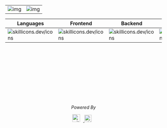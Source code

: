 
|                                                                                                                      |                                                                                                                                                                                                        |
| -------------------------------------------------------------------------------------------------------------------- | ------------------------------------------------------------------------------------------------------------------------------------------------------------------------------------------------------ |
| ![img](http://github-profile-summary-cards.vercel.app/api/cards/profile-details?username=yuval-ro&theme=transparent) | ![img](https://github-readme-stats.vercel.app/api/top-langs/?username=yuval-ro&hide=jupyter%20notebook,vim%20script,cmake,makefile,batchfile,emacs%20lisp,css,html&hide_border=true&theme=transparent) |

| Languages                                                            | Frontend                                                                      | Backend                                                                                   | Devtools                                                                     | DL                                                                           |
| -------------------------------------------------------------------- | ----------------------------------------------------------------------------- | ----------------------------------------------------------------------------------------- | ---------------------------------------------------------------------------- | ---------------------------------------------------------------------------- |
| ![skillicons.dev/icons](https://skillicons.dev/icons?i=js,ts,python) | ![skillicons.dev/icons](https://skillicons.dev/icons?i=react,redux,bootstrap) | ![skillicons.dev/icons](https://skillicons.dev/icons?i=nodejs,express,mongo,django,mysql) | ![skillicons.dev/icons](https://skillicons.dev/icons?i=vscode,github,docker) | ![skillicons.dev/icons](https://skillicons.dev/icons?i=pytorch,numpy,pandas) |



<div align="center" style="margin-top:200px">
  <h6>Powered By</p>
  <div>
    <a href="https://github.com/anuraghazra/github-readme-stats">
      <img src="https://res.cloudinary.com/anuraghazra/image/upload/v1594908242/logo_ccswme.svg" height="25px" alt="github-readme-stats-logo" style="margin-right:10px;">
    </a>
    <a href="https://github.com/tandpfun/skill-icons">
      <img src="https://t0.gstatic.com/faviconV2?client=SOCIAL&type=FAVICON&fallback_opts=TYPE,SIZE,URL&url=http://www.skillicons.dev&size=256" height="23px" alt="skill-icons-logo" style="margin-right:10px;">
    </a>
  </div>
</div>
